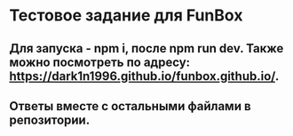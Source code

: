 # Тестовое задание для FunBox

## Для запуска - npm i, после npm run dev. Также можно посмотреть по адресу: https://dark1n1996.github.io/funbox.github.io/.

## Ответы вместе с остальными файлами в репозитории.

